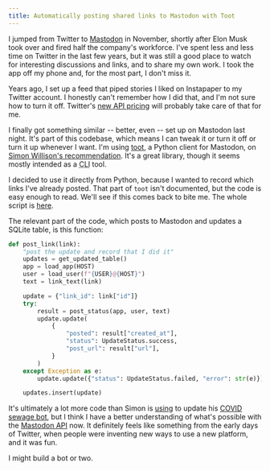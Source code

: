 ```yaml
---
title: Automatically posting shared links to Mastodon with Toot
---
```


I jumped from Twitter to [Mastodon](https://journa.host/@chrisamico) in November, shortly after Elon Musk took over and fired half the company's workforce. I've spent less and less time on Twitter in the last few years, but it was still a good place to watch for interesting discussions and links, and to share my own work. I took the app off my phone and, for the most part, I don't miss it.

Years ago, I set up a feed that piped stories I liked on Instapaper to my Twitter account. I honestly can't remember how I did that, and I'm not sure how to turn it off. Twitter's [new API pricing](https://techcrunch.com/2023/02/08/twitter-says-the-basic-tier-of-its-api-will-cost-100-per-month/) will probably take care of that for me.

I finally got something similar -- better, even -- set up on Mastodon last night. It's part of this codebase, which means I can tweak it or turn it off or turn it up whenever I want. I'm using [toot](https://github.com/ihabunek/toot/), a Python client for Mastodon, on [Simon Willison's recommendation](https://til.simonwillison.net/mastodon/mastodon-bots-github-actions). It's a great library, though it seems mostly intended as a <abbr title="command-line interface">CLI</abbr> tool.

I decided to use it directly from Python, because I wanted to record which links I've already posted. That part of `toot` isn't documented, but the code is easy enough to read. We'll see if this comes back to bite me. The whole script is [here](https://github.com/eyeseast/chrisamico.com/blob/main/links/mastodon.py).

The relevant part of the code, which posts to Mastodon and updates a SQLite table, is this function:

```python
def post_link(link):
    "post the update and record that I did it"
    updates = get_updated_table()
    app = load_app(HOST)
    user = load_user(f"{USER}@{HOST}")
    text = link_text(link)

    update = {"link_id": link["id"]}
    try:
        result = post_status(app, user, text)
        update.update(
            {
                "posted": result["created_at"],
                "status": UpdateStatus.success,
                "post_url": result["url"],
            }
        )
    except Exception as e:
        update.update({"status": UpdateStatus.failed, "error": str(e)})

    updates.insert(update)
```

It's ultimately a lot more code than Simon is [using](https://github.com/simonw/covidsewage-bot/blob/main/.github/workflows/toot.yml) to update his [COVID sewage bot](https://fedi.simonwillison.net/@covidsewage), but I think I have a better understanding of what's possible with the [Mastodon API](https://docs.joinmastodon.org/api/) now. It definitely feels like something from the early days of Twitter, when people were inventing new ways to use a new platform, and it was fun.

I might build a bot or two.
